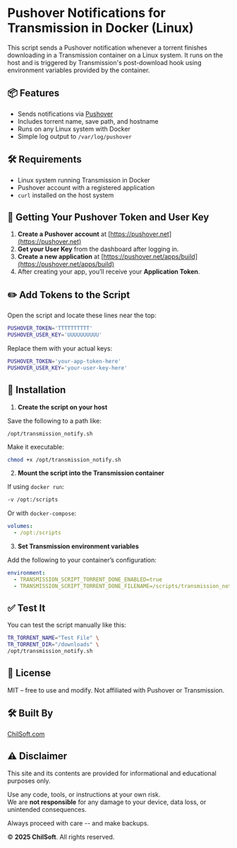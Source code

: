 # Pushover Notifications for Transmission in Docker (Linux)

This script sends a Pushover notification whenever a torrent finishes downloading in a Transmission container on a Linux system. It runs on the host and is triggered by Transmission's post-download hook using environment variables provided by the container.

## 📦 Features

- Sends notifications via [Pushover](https://pushover.net)
- Includes torrent name, save path, and hostname
- Runs on any Linux system with Docker
- Simple log output to `/var/log/pushover`

## 🛠️ Requirements

- Linux system running Transmission in Docker
- Pushover account with a registered application
- `curl` installed on the host system

## 🧾 Getting Your Pushover Token and User Key

1. **Create a Pushover account** at [https://pushover.net](https://pushover.net)
2. **Get your User Key** from the dashboard after logging in.
3. **Create a new application** at [https://pushover.net/apps/build](https://pushover.net/apps/build)
4. After creating your app, you’ll receive your **Application Token**.

## ✏️ Add Tokens to the Script

Open the script and locate these lines near the top:

```bash
PUSHOVER_TOKEN='TTTTTTTTTT'
PUSHOVER_USER_KEY='UUUUUUUUUU'
```

Replace them with your actual keys:

```bash
PUSHOVER_TOKEN='your-app-token-here'
PUSHOVER_USER_KEY='your-user-key-here'
```

## 📂 Installation

1. **Create the script on your host**

Save the following to a path like:

```
/opt/transmission_notify.sh
```

Make it executable:

```bash
chmod +x /opt/transmission_notify.sh
```

2. **Mount the script into the Transmission container**

If using `docker run`:

```bash
-v /opt:/scripts
```

Or with `docker-compose`:

```yaml
volumes:
  - /opt:/scripts
```

3. **Set Transmission environment variables**

Add the following to your container’s configuration:

```yaml
environment:
  - TRANSMISSION_SCRIPT_TORRENT_DONE_ENABLED=true
  - TRANSMISSION_SCRIPT_TORRENT_DONE_FILENAME=/scripts/transmission_notify.sh
```

## ✅ Test It

You can test the script manually like this:

```bash
TR_TORRENT_NAME="Test File" \
TR_TORRENT_DIR="/downloads" \
/opt/transmission_notify.sh
```

## 📜 License

MIT – free to use and modify. Not affiliated with Pushover or Transmission.

## 🛠 Built By

[ChilSoft.com](https://chilsoft.com)

## ⚠️ Disclaimer

This site and its contents are provided for informational and educational purposes only.

Use any code, tools, or instructions at your own risk.  
We are **not responsible** for any damage to your device, data loss, or unintended consequences.

Always proceed with care -- and make backups.

© **2025 ChilSoft**. All rights reserved.


